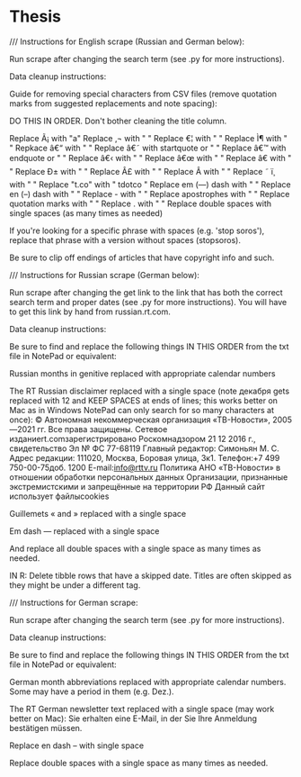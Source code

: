 # Thesis

 /// Instructions for English scrape (Russian and German below):
 
 Run scrape after changing the search term (see .py for more instructions).
 
 Data cleanup instructions:

 Guide for removing special characters from CSV files (remove quotation marks
 from suggested replacements and note spacing):
 
 DO THIS IN ORDER. Don't bother cleaning the title column.
 
 Replace Ã¡ with "a"
 Replace ‚¬ with " "
 Replace €¦ with " "
 Replace Ì¶ with " "
 Repkace â€“ with " "
 Replace â€˜ with startquote or " "
 Replace â€™ with endquote or " "
 Replace â€‹ with " "
 Replace â€œ with " "
 Replace â€ with " "
 Replace Ð± with " "
 Replace Â£ with " "
 Replace Â with " "
 Replace ˜ ï¸ with " "
 Replace "t.co" with " tdotco "
 Replace em (—) dash with " "
 Replace en (–) dash with " "
 Replace - with " "
 Replace apostrophes with " "
 Replace quotation marks with " "
 Replace . with " "
 Replace double spaces with single spaces (as many times as needed)
 
 If you're looking for a specific phrase with spaces (e.g. 'stop soros'),
 replace that phrase with a version without spaces (stopsoros).
 
 Be sure to clip off endings of articles that have copyright info and such.
 
 
 /// Instructions for Russian scrape (German below):
 
 Run scrape after changing the get link to the link that has both the correct
 search term and proper dates (see .py for more instructions). You will have to
 get this link by hand from russian.rt.com.
 
 Data cleanup instructions:
 
 Be sure to find and replace the following things IN THIS ORDER from the txt
 file in NotePad or equivalent:

 Russian months in genitive replaced with appropriate calendar numbers

The RT Russian disclaimer replaced with a single space (note декабря gets replaced 
with 12 and KEEP SPACES at ends of lines; this works better on Mac as in Windows
NotePad can only search for so many characters at once):
© Автономная некоммерческая организация «ТВ-Новости», 2005—2021 гг. Все права защищены. 
Сетевое изданиеrt.comзарегистрировано Роскомнадзором 21 12 2016 г., свидетельство 
Эл № ФС 77-68119 Главный редактор: Симоньян М. С. Адрес редакции: 111020, Москва, 
Боровая улица, 3к1. Телефон:+7 499 750-00-75доб. 1200 E-mail:info@rttv.ru Политика 
АНО «ТВ-Новости» в отношении обработки персональных данных Организации, признанные 
экстремистскими и запрещённые на территории РФ Данный сайт использует файлыcookies

 Guillemets « and » replaced with a single space

 Em dash — replaced with a single space

 And replace all double spaces with a single space as many times as needed.
 
 IN R: Delete tibble rows that have a skipped date. Titles are often skipped
 as they might be under a different tag.
 
 /// Instructions for German scrape:
 
 Run scrape after changing the search term (see .py for more instructions).
 
 Data cleanup instructions:
 
 Be sure to find and replace the following things IN THIS ORDER from the txt
 file in NotePad or equivalent:

 German month abbreviations replaced with appropriate calendar numbers. Some
 may have a period in them (e.g. Dez.).
 
 The RT German newsletter text replaced with a single space (may work better on
 Mac):
 Sie erhalten eine E-Mail, in der Sie Ihre Anmeldung bestätigen müssen.
 
 Replace en dash – with single space
 
 Replace double spaces with a single space as many times as needed.
 
 
 